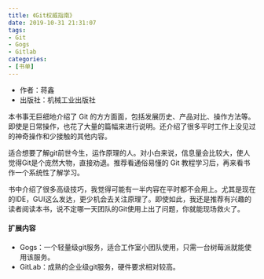 ```yaml
---
title: 《Git权威指南》
date: 2019-10-31 21:31:07
tags: 
- Git
- Gogs
- Gitlab
categories: 
- [书单]
---
```


- 作者：蒋鑫
- 出版社：机械工业出版社

本书事无巨细地介绍了 Git  的方方面面，包括发展历史、产品对比、操作方法等。即使是日常操作，也花了大量的篇幅来进行说明。还介绍了很多平时工作上没见过的神奇操作和少接触的其他内容。

<!-- more -->

适合想要了解git前世今生，运作原理的人。对小白来说，信息量会比较大，使人觉得Git是个庞然大物，直接劝退。推荐看通俗易懂的 Git 教程学习后，再来看书作一个系统性了解学习。

书中介绍了很多高级技巧，我觉得可能有一半内容在平时都不会用上。尤其是现在的IDE，GUI这么发达，更少机会去关注原理了。即使如此，我还是推荐有兴趣的读者阅读本书，说不定哪一天团队的Git使用上出了问题，你就能现场救火了。

#### 扩展内容

- Gogs：一个轻量级git服务，适合工作室小团队使用，只需一台树莓派就能使用该服务。
- GitLab：成熟的企业级git服务，硬件要求相对较高。